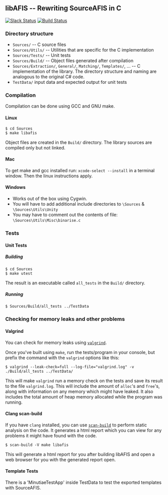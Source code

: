 ## libAFIS -- Rewriting SourceAFIS in C

[![Slack Status](https://simprints-slackin.herokuapp.com/badge.svg)](https://simprints-slackin.herokuapp.com/)
[![Build Status](https://drone.io/github.com/SimPrints/libAFIS/status.png)](https://drone.io/github.com/SimPrints/libAFIS/latest)

### Directory structure

- `Sources/` -- C source files
- `Sources/Utils/`  -- Utilities that are specific for the C implementation
- `Sources/Tests/`  -- Unit tests
- `Sources/Build/`  -- Object files generated after compilation
- `Sources/Extraction/`, `General/`, `Matching/`, `Templates/`, ...  -- C implementation of the library. The directory structure and naming are analogous to the original C# code.
- `TestData/` input data and expected output for unit tests

### Compilation

Compilation can be done using GCC and GNU make.

#### Linux

~~~
$ cd Sources
$ make libafis
~~~

Object files are created in the `Build/` directory. The library sources are compiled only but not linked.

#### Mac
To get make and gcc installed run: `xcode-select --install` in a terminal window. Then the linux instructions apply.

#### Windows

- Works out of the box using Cygwin.
- You will have to add additional include directories to `\Sources` & `\Sources\Utils\Unity`
- You may have to comment out the contents of file: `\Sources\Utils\Misc\binarise.c`

### Tests
#### Unit Tests

##### Building

~~~
$ cd Sources
$ make utest
~~~

The result is an executable called `all_tests` in the `Build/` directory.

##### Running

~~~
$ Sources/Build/all_tests ../TestData
~~~

### Checking for memory leaks and other problems

#### Valgrind

You can check for memory leaks using [`valgrind`](http://valgrind.org/).

Once you've built using `make`, run the tests/program in your console, but prefix the command with the `valgrind` options like this:

~~~
$ valgrind --leak-check=full --log-file="valgrind.log" -v ./Build/all_tests ../TestData/
~~~

This will make `valgrind` run a memory check on the tests and save its result to the file `valgrind.log`. This will include the amount of `alloc`'s and `free`'s, along with information on any memory which might have leaked. It also includes the total amount of heap memory allocated while the program was running.

#### Clang scan-build

If you have `clang` installed, you can use [`scan-build`](http://clang-analyzer.llvm.org/scan-build.html) to perform static analysis on the code. It generates a html report which you can view for any problems it might have found with the code.

~~~
$ scan-build -V make libafis
~~~

This will generate a html report for you after building libAFIS and open a web browser for you with the generated report open.

#### Template Tests

There is a 'MinutiaeTestApp' inside TestData to test the exported templates with SourceAFIS.
